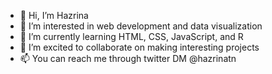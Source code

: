 - 👋 Hi, I’m Hazrina
- 👀 I’m interested in web development and data visualization
- 🌱 I’m currently learning HTML, CSS, JavaScript, and R
- 💞️ I’m excited to collaborate on making interesting projects
- 📫 You can reach me through twitter DM @hazrinatn

<!---
hazrinatn/hazrinatn is a ✨ special ✨ repository because its `README.md` (this file) appears on your GitHub profile.
You can click the Preview link to take a look at your changes.
--->
